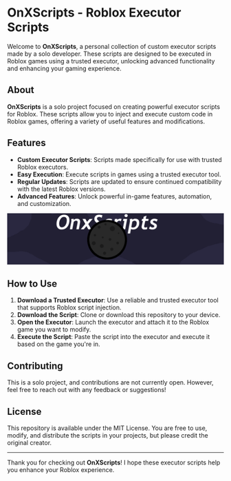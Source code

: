 # OnXScripts - Roblox Executor Scripts

Welcome to **OnXScripts**, a personal collection of custom executor scripts made by a solo developer. These scripts are designed to be executed in Roblox games using a trusted executor, unlocking advanced functionality and enhancing your gaming experience.

## About

**OnXScripts** is a solo project focused on creating powerful executor scripts for Roblox. These scripts allow you to inject and execute custom code in Roblox games, offering a variety of useful features and modifications.

## Features

- **Custom Executor Scripts**: Scripts made specifically for use with trusted Roblox executors.
- **Easy Execution**: Execute scripts in games using a trusted executor tool.
- **Regular Updates**: Scripts are updated to ensure continued compatibility with the latest Roblox versions.
- **Advanced Features**: Unlock powerful in-game features, automation, and customization.

![OnXScripts Logo](https://github.com/OnX998/OnXScripts/blob/main/images/OnXScripts.png)

## How to Use

1. **Download a Trusted Executor**: Use a reliable and trusted executor tool that supports Roblox script injection.
2. **Download the Script**: Clone or download this repository to your device.
3. **Open the Executor**: Launch the executor and attach it to the Roblox game you want to modify.
4. **Execute the Script**: Paste the script into the executor and execute it based on the game you're in.

## Contributing

This is a solo project, and contributions are not currently open. However, feel free to reach out with any feedback or suggestions!

## License

This repository is available under the MIT License. You are free to use, modify, and distribute the scripts in your projects, but please credit the original creator.

---

Thank you for checking out **OnXScripts**! I hope these executor scripts help you enhance your Roblox experience.
